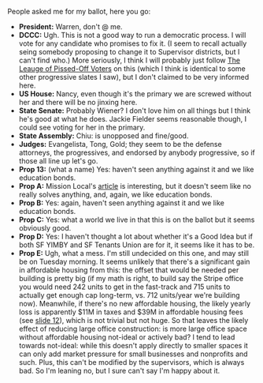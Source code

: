 People asked me for my ballot, here you go:
- **President:** Warren, don't @ me.
- **DCCC:** Ugh.  This is not a good way to run a democratic process.  I will vote for any candidate who promises to fix it.  (I seem to recall actually seing somebody proposing to change it to Supervisor districts, but I can't find who.)  More seriously, I think I will probably just follow [The Leauge of Pissed-Off Voters](http://www.theleaguesf.org/#DCCC17) on this (which I think is identical to some other progressive slates I saw), but I don't claimed to be very informed here.
- **US House:** Nancy, even though it's the primary we are screwed without her and there will be no jinxing here.
- **State Senate:** Probably Wiener?  I don't love him on all things but I think he's good at what he does.  Jackie Fielder seems reasonable though, I could see voting for her in the primary.
- **State Assembly:** Chiu: is unopposed and fine/good.
- **Judges:** Evangelista, Tong, Gold; they seem to be the defense attorneys, the progressives, and endorsed by anybody progressive, so if those all line up let's go.
- **Prop 13:** (what a name) Yes: haven't seen anything against it and we like education bonds.
- **Prop A:** Mission Local's [article](https://missionlocal.org/2020/02/city-colleges-massive-bond-will-all-but-certainly-pass-and-not-everyone-is-thrilled/) is interesting, but it doesn't seem like no really solves anything, and, again, we like education bonds.
- **Prop B:** Yes: again, haven't seen anything against it and we like education bonds.
- **Prop C:** Yes: what a world we live in that this is on the ballot but it seems obviously good.
- **Prop D:** Yes: I haven't thought a lot about whether it's a Good Idea but if both SF YIMBY and SF Tenants Union are for it, it seems like it has to be.
- **Prop E:** Ugh, what a mess.  I'm still undecided on this one, and may still be on Tuesday morning.  It seems unlikely that there's a significant gain in affordable housing from this: the offset that would be needed per building is pretty big (if my math is right, to build say the Stripe office you would need 242 units to get in the fast-track and 715 units to actually get enough cap long-term, vs. 712 units/year we're building now).  Meanwhile, if there's no new affordable housing, the likely yearly loss is apparently $11M in taxes and $39M in affordable housing fees (see [slide 12](https://sfcontroller.org/sites/default/files/Documents/Economic%20Analysis/balanced_development_economic_impact_final.pdf)), which is not trivial but not huge.  So that leaves the likely effect of reducing large office construction: is more large office space without affordable housing not-ideal or actively bad?  I tend to lead towards not-ideal: while this doesn't apply directly to smaller spaces it can only add market pressure for small businesses and nonprofits and such.  Plus, this can't be modified by the supervisors, which is always bad.  So I'm leaning no, but I sure can't say I'm happy about it.
